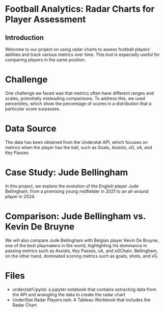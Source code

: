 # Football Analytics: Radar Charts for Player Assessment
## Introduction
Welcome to our project on using radar charts to assess football players' abilities and track various metrics over time. This tool is especially useful for comparing players in the same position.

# Challenge
One challenge we faced was that metrics often have different ranges and scales, potentially misleading comparisons. To address this, we used percentiles, which show the percentage of scores in a distribution that a particular score surpasses.

# Data Source
The data has been obtained from the Understat API, which focuses on metrics when the player has the ball, such as Goals, Assists, xG, xA, and Key Passes.

# Case Study: Jude Bellingham
In this project, we explore the evolution of the English player Jude Bellingham, from a promising young midfielder in 2021 to an all-around player in 2024.

# Comparison: Jude Bellingham vs. Kevin De Bruyne
We will also compare Jude Bellingham with Belgian player Kevin De Bruyne, one of the best playmakers in the world, highlighting his dominance in passing metrics such as Assists, Key Passes, xA, and xGChain. Bellingham, on the other hand, dominated scoring metrics such as goals, shots, and xG.

# Files 
- understat1.ipynb: a jupyter notebook that contains extracting data from the API and wrangling the data to create the radar chart
- UnderStat Radar Players.twb: A Tableau Workbook that includes the Radar Chart 

